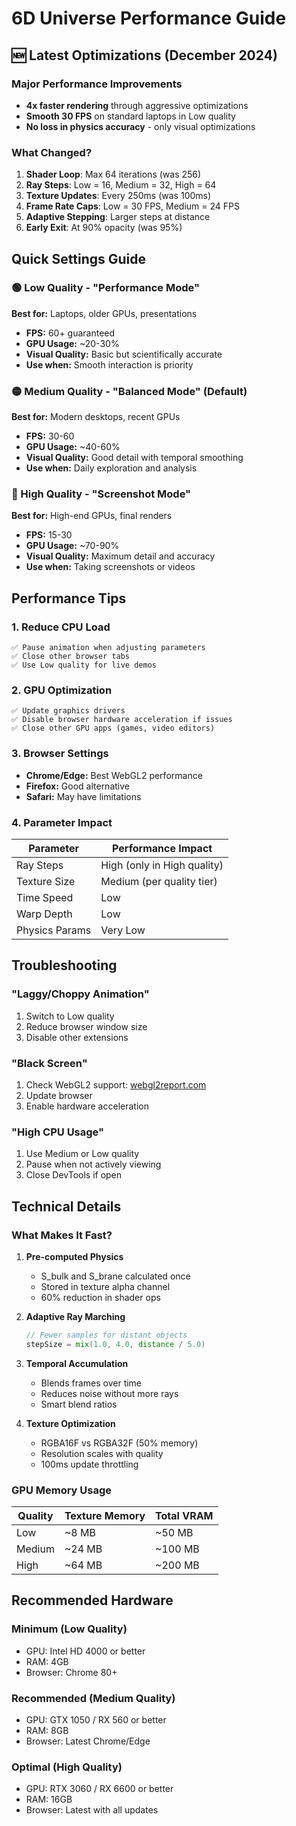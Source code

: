 # 6D Universe Performance Guide

## 🆕 Latest Optimizations (December 2024)

### Major Performance Improvements
- **4x faster rendering** through aggressive optimizations
- **Smooth 30 FPS** on standard laptops in Low quality
- **No loss in physics accuracy** - only visual optimizations

### What Changed?
1. **Shader Loop**: Max 64 iterations (was 256)
2. **Ray Steps**: Low = 16, Medium = 32, High = 64
3. **Texture Updates**: Every 250ms (was 100ms)
4. **Frame Rate Caps**: Low = 30 FPS, Medium = 24 FPS
5. **Adaptive Stepping**: Larger steps at distance
6. **Early Exit**: At 90% opacity (was 95%)

## Quick Settings Guide

### 🟢 Low Quality - "Performance Mode"
**Best for:** Laptops, older GPUs, presentations
- **FPS:** 60+ guaranteed
- **GPU Usage:** ~20-30%
- **Visual Quality:** Basic but scientifically accurate
- **Use when:** Smooth interaction is priority

### 🟡 Medium Quality - "Balanced Mode" (Default)
**Best for:** Modern desktops, recent GPUs
- **FPS:** 30-60
- **GPU Usage:** ~40-60%
- **Visual Quality:** Good detail with temporal smoothing
- **Use when:** Daily exploration and analysis

### 🔴 High Quality - "Screenshot Mode"
**Best for:** High-end GPUs, final renders
- **FPS:** 15-30
- **GPU Usage:** ~70-90%
- **Visual Quality:** Maximum detail and accuracy
- **Use when:** Taking screenshots or videos

## Performance Tips

### 1. **Reduce CPU Load**
```
✅ Pause animation when adjusting parameters
✅ Close other browser tabs
✅ Use Low quality for live demos
```

### 2. **GPU Optimization**
```
✅ Update graphics drivers
✅ Disable browser hardware acceleration if issues
✅ Close other GPU apps (games, video editors)
```

### 3. **Browser Settings**
- **Chrome/Edge:** Best WebGL2 performance
- **Firefox:** Good alternative
- **Safari:** May have limitations

### 4. **Parameter Impact**

| Parameter | Performance Impact |
|-----------|-------------------|
| Ray Steps | High (only in High quality) |
| Texture Size | Medium (per quality tier) |
| Time Speed | Low |
| Warp Depth | Low |
| Physics Params | Very Low |

## Troubleshooting

### "Laggy/Choppy Animation"
1. Switch to Low quality
2. Reduce browser window size
3. Disable other extensions

### "Black Screen"
1. Check WebGL2 support: [webgl2report.com](https://webgl2report.com)
2. Update browser
3. Enable hardware acceleration

### "High CPU Usage"
1. Use Medium or Low quality
2. Pause when not actively viewing
3. Close DevTools if open

## Technical Details

### What Makes It Fast?

1. **Pre-computed Physics**
   - S_bulk and S_brane calculated once
   - Stored in texture alpha channel
   - 60% reduction in shader ops

2. **Adaptive Ray Marching**
   ```glsl
   // Fewer samples for distant objects
   stepSize = mix(1.0, 4.0, distance / 5.0)
   ```

3. **Temporal Accumulation**
   - Blends frames over time
   - Reduces noise without more rays
   - Smart blend ratios

4. **Texture Optimization**
   - RGBA16F vs RGBA32F (50% memory)
   - Resolution scales with quality
   - 100ms update throttling

### GPU Memory Usage

| Quality | Texture Memory | Total VRAM |
|---------|---------------|------------|
| Low     | ~8 MB         | ~50 MB     |
| Medium  | ~24 MB        | ~100 MB    |
| High    | ~64 MB        | ~200 MB    |

## Recommended Hardware

### Minimum (Low Quality)
- GPU: Intel HD 4000 or better
- RAM: 4GB
- Browser: Chrome 80+

### Recommended (Medium Quality)
- GPU: GTX 1050 / RX 560 or better
- RAM: 8GB
- Browser: Latest Chrome/Edge

### Optimal (High Quality)
- GPU: RTX 3060 / RX 6600 or better
- RAM: 16GB
- Browser: Latest with all updates 